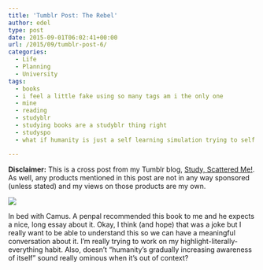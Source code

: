 ```yaml
---
title: 'Tumblr Post: The Rebel'
author: edel
type: post
date: 2015-09-01T06:02:41+00:00
url: /2015/09/tumblr-post-6/
categories:
  - Life
  - Planning
  - University
tags:
  - books
  - i feel a little fake using so many tags am i the only one
  - mine
  - reading
  - studyblr
  - studying books are a studyblr thing right
  - studyspo
  - what if humanity is just a self learning simulation trying to self correct itself

---
```

**Disclaimer:** This is a cross post from my Tumblr blog, [Study, Scattered Me!][1]. As well, any products mentioned in this post are not in any way sponsored (unless stated) and my views on those products are my own.

![][2]

In bed with Camus. A penpal recommended this book to me and he expects a nice, long essay about it. Okay, I think (and hope) that was a joke but I really want to be able to understand this so we can have a meaningful conversation about it. I’m really trying to work on my highlight-literally-everything habit. Also, doesn’t “humanity’s gradually increasing awareness of itself” sound really ominous when it’s out of context?

<ol class="footnote">
</ol>

 [1]: http://ift.tt/1WuOkm4
 [2]: http://ift.tt/1KZn1HB